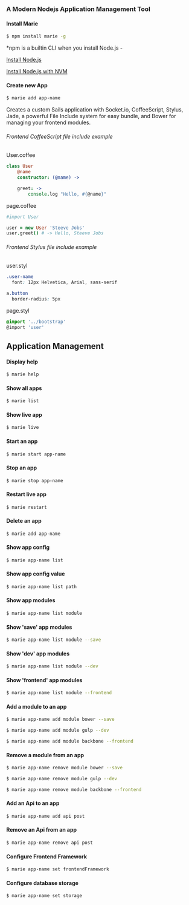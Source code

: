 ### A Modern Nodejs Application Management Tool

#### Install Marie

```bash
$ npm install marie -g
```

*npm is a builtin CLI when you install Node.js - 

[Install Node.js](https://nodejs.org)

[Install Node.js with NVM](https://keymetrics.io/2015/02/03/installing-node-js-and-io-js-with-nvm/)


#### Create new App

```bash
$ marie add app-name
```

Creates a custom Sails application with Socket.io, CoffeeScript, Stylus, Jade, a powerful File Include system for easy bundle, and Bower for managing your frontend modules.

######  Frontend CoffeeScript file include example

User.coffee
```coffeescript
class User
	@name
	constructor: (@name) ->

	greet: ->
		console.log "Hello, #{@name}"
```

page.coffee
```coffeescript
#import User

user = new User 'Steeve Jobs'
user.greet() # -> Hello, Steeve Jobs
```

######  Frontend Stylus file include example
user.styl
```scss
.user-name
  font: 12px Helvetica, Arial, sans-serif

a.button
  border-radius: 5px

```

page.styl
```scss
@import '../bootstrap'
@import 'user'
```


## Application Management

#### Display help

```bash
$ marie help
```


#### Show all apps

```bash
$ marie list
```


#### Show live app

```bash
$ marie live
```


#### Start an app

```bash
$ marie start app-name
```


#### Stop an app

```bash
$ marie stop app-name
```


#### Restart live app

```bash
$ marie restart
```


#### Delete an app

```bash
$ marie add app-name
```


#### Show app config

```bash
$ marie app-name list
```


#### Show app config value

```bash
$ marie app-name list path
```


#### Show app modules

```bash
$ marie app-name list module
```


#### Show 'save' app modules

```bash
$ marie app-name list module --save
```


#### Show 'dev' app modules

```bash
$ marie app-name list module --dev
```


#### Show 'frontend' app modules

```bash
$ marie app-name list module --frontend
```


#### Add a module to an app

```bash
$ marie app-name add module bower --save
```

```bash
$ marie app-name add module gulp --dev
```

```bash
$ marie app-name add module backbone --frontend
```


#### Remove a module from an app

```bash
$ marie app-name remove module bower --save
```

```bash
$ marie app-name remove module gulp --dev
```

```bash
$ marie app-name remove module backbone --frontend
```


#### Add an Api to an app

```bash
$ marie app-name add api post
```


#### Remove an Api from an app

```bash
$ marie app-name remove api post
```


#### Configure Frontend Framework

```bash
$ marie app-name set frontendFramework
```


#### Configure database storage

```bash
$ marie app-name set storage
```

